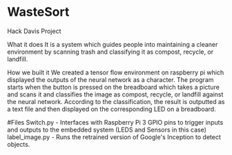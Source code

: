 # WasteSort
Hack Davis Project

What it does
It is a system which guides people into maintaining a cleaner environment by scanning trash and classifying it as compost, recycle, or landfill.

How we built it
We created a tensor flow environment on raspberry pi which displayed the outputs of the neural network as a character. The program starts when the button is pressed on the breadboard which takes a picture and scans it and classifies the image as compost, recycle, or landfill against the neural network. According to the classification, the result is outputted as a text file and then displayed on the corresponding LED on a breadboard.

#Files
Switch.py - Interfaces with Raspberry Pi 3 GPIO pins to trigger inputs and outputs to the embedded system (LEDS and Sensors in this case)
label_image.py - Runs the retrained version of Google's Inception to detect objects.
